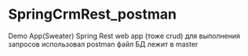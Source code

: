 # SpringCrmRest_postman
Demo App(Sweater) Spring Rest web app (тоже crud) для выполнения запросов использовал postman файл БД лежит в master
